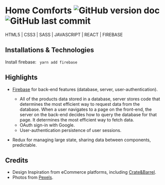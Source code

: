 # Home Comforts ![GitHub version doc](https://img.shields.io/badge/Version-1.0.0-red) ![GitHub last commit](https://img.shields.io/github/last-commit/dcc5235/HomeComforts_EcommShop?style=flat-square) 

HTML5 | CSS3 | SASS | JAVASCRIPT | REACT | FIREBASE

## Installations & Technologies

Install firebase: ``` yarn add firebase```

## Highlights

- [Firebase](https://firebase.google.com/) for back-end features (database, server, user-authentication).
  - All of the products data stored in a database, server stores code that determines the most efficient way to request data from the database. When a user navigates to a page on the front-end, the server on the back-end decides how to query the database for that page. It determines the most efficient way to fetch data. 
  - OAuth sign-in with Google. 
  - User-authentication persistence of user sessions.
  
- Redux for managing large state, sharing data between components, predictable.

## Credits

- Design Inspiration from eCommerce platforms, including [Crate&Barrel](https://www.crateandbarrel.com/).
- Photos from [Pexels](https://www.pexels.com/).
